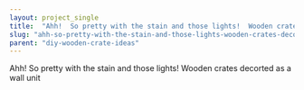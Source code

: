 ```yaml
---
layout: project_single
title:  "Ahh!  So pretty with the stain and those lights!  Wooden crates decorted as a wall unit"
slug: "ahh-so-pretty-with-the-stain-and-those-lights-wooden-crates-decorted-as-a-wall"
parent: "diy-wooden-crate-ideas"
---
```

Ahh!  So pretty with the stain and those lights!  Wooden crates decorted as a wall unit